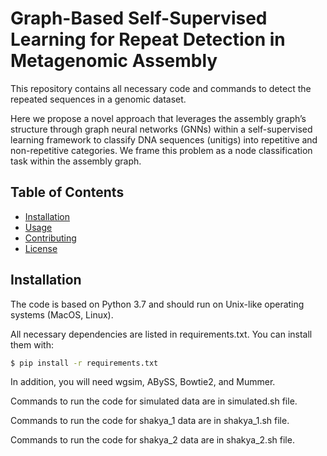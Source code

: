 # Graph-Based Self-Supervised Learning for Repeat Detection in Metagenomic Assembly

This repository contains all necessary code and commands to detect the repeated sequences in a genomic dataset.

Here we propose a novel approach that leverages the assembly graph’s structure through graph neural networks (GNNs) within a self-supervised
learning framework to classify DNA sequences (unitigs) into repetitive and non-repetitive categories.
We frame this problem as a node classification task within the assembly graph.

## Table of Contents
- [Installation](#installation)
- [Usage](#usage)
- [Contributing](#contributing)
- [License](#license)


## Installation

The code is based on Python 3.7 and should run on Unix-like operating systems (MacOS, Linux).

All necessary dependencies are listed in requirements.txt. You can install them with:

```sh
$ pip install -r requirements.txt
```

In addition, you will need wgsim, ABySS, Bowtie2, and Mummer.

Commands to run the code for simulated data are in simulated.sh file.

Commands to run the code for shakya_1 data are in shakya_1.sh file.

Commands to run the code for shakya_2 data are in shakya_2.sh file.

